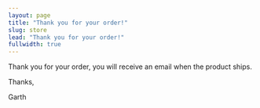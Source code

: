 ```yaml
---
layout: page
title: "Thank you for your order!"
slug: store
lead: "Thank you for your order!"
fullwidth: true
---
```


Thank you for your order, you will receive an email when the product ships.

Thanks,

Garth
